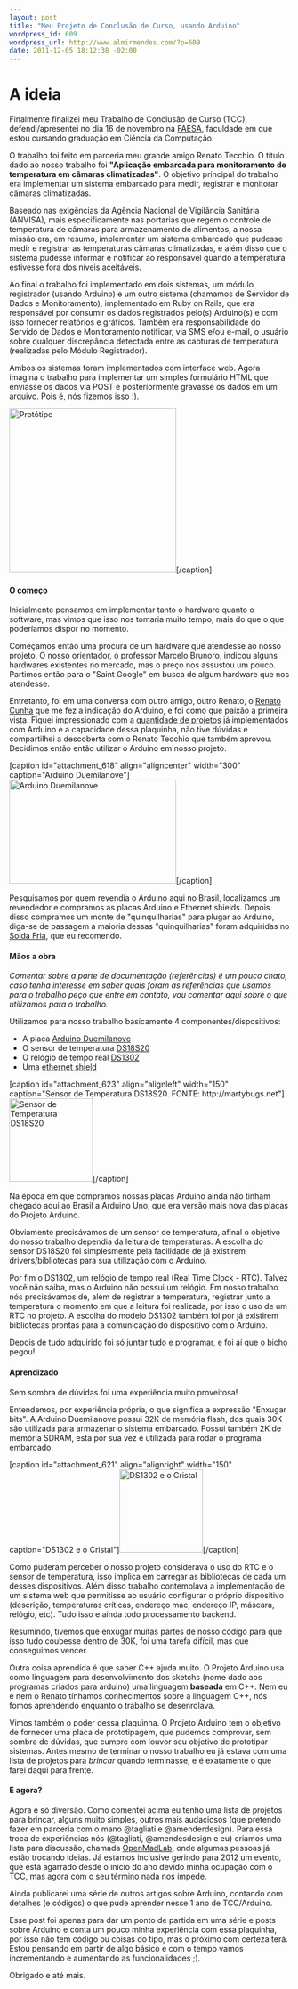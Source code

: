 ```yaml
--- 
layout: post
title: "Meu Projeto de Conclusão de Curso, usando Arduino"
wordpress_id: 609
wordpress_url: http://www.almirmendes.com/?p=609
date: 2011-12-05 18:12:38 -02:00
---
```

# A ideia
Finalmente finalizei meu Trabalho de Conclusão de Curso (TCC), defendi/apresentei no dia 16 de novembro na <a href="http://site.faesa.br">FAESA</a>, faculdade em que estou cursando graduação em Ciência da Computação.

O trabalho foi feito em parceria meu grande amigo Renato Tecchio. O título dado ao nosso trabalho foi <strong>"Aplicação embarcada para monitoramento de temperatura em câmaras climatizadas"</strong>. O objetivo principal do trabalho era implementar um sistema embarcado para medir, registrar e monitorar câmaras climatizadas.

Baseado nas exigências da Agência Nacional de Vigilância Sanitária (ANVISA), mais especificamente nas portarias que regem o controle de temperatura de câmaras para armazenamento de alimentos, a nossa missão era, em resumo, implementar um sistema embarcado que pudesse medir e registrar as temperaturas câmaras climatizadas, e além disso que o sistema pudesse informar e notificar ao responsável quando a temperatura estivesse fora dos níveis aceitáveis.

Ao final o trabalho foi implementado em dois sistemas, um módulo registrador (usando Arduino) e um outro sistema (chamamos de Servidor de Dados e Monitoramento), implementado em Ruby on Rails, que era responsável por consumir os dados registrados pelo(s) Arduino(s) e com isso fornecer relatórios e gráficos. Também era responsabilidade do Servido de Dados e Monitoramento notificar, via SMS e/ou e-mail, o usuário sobre qualquer discrepância detectada entre as capturas de temperatura (realizadas pelo Módulo Registrador).

Ambos os sistemas foram implementados com interface web. Agora imagina o trabalho para implementar um simples formulário HTML que enviasse os dados via POST e posteriormente gravasse os dados em um arquivo. Pois é, nós fizemos isso :).

<img class="size-medium wp-image-615" title="Foto do protótipo - Módulo Registrador (Arduino)" src="http://www.almirmendes.com/wp-content/uploads/2011/12/Foto_prototipo2-300x295.jpg" alt="Protótipo" width="300" height="295" /></a>[/caption]
<h4>O começo</h4>
Inicialmente pensamos em implementar tanto o hardware quanto o software, mas vimos que isso nos tomaria muito tempo, mais do que o que poderíamos dispor no momento.

Começamos então uma procura de um hardware que atendesse ao nosso projeto. O nosso orientador, o professor Marcelo Brunoro, indicou alguns hardwares existentes no mercado, mas o preço nos assustou um pouco. Partimos então para o "Saint Google" em busca de algum hardware que nos atendesse.

Entretanto, foi em uma conversa com outro amigo, outro Renato, o <a href="http://renatocunha.com/about/">Renato Cunha</a> que me fez a indicação do Arduino, e foi como que paixão a primeira vista. Fiquei impressionado com a <a href="http://www.arduino.cc/playground/Projects/ArduinoUsers">quantidade de projetos</a> já implementados com Arduino e a capacidade dessa plaquinha, não tive dúvidas e compartilhei a descoberta com o Renato Tecchio que também aprovou. Decidimos então então utilizar o Arduino em nosso projeto.

[caption id="attachment_618" align="aligncenter" width="300" caption="Arduino Duemilanove"]<a href="http://www.almirmendes.com/2011/12/05/meu-projeto-de-conclusao-de-curso-usando-arduino/arduinoduemilanove/" rel="attachment wp-att-618"><img class="size-medium wp-image-618" title="Arduino Duemilanove" src="http://www.almirmendes.com/wp-content/uploads/2011/12/ArduinoDuemilanove-300x187.png" alt="Arduino Duemilanove" width="300" height="187" /></a>[/caption]

Pesquisamos por quem revendia o Arduino aqui no Brasil, localizamos um revendedor e compramos as placas Arduino e Ethernet shields. Depois disso compramos um monte de "quinquilharias" para plugar ao Arduino, diga-se de passagem a maioria dessas "quinquilharias" foram adquiridas no <a href="http://www.soldafria.com.br/">Solda Fria</a>, que eu recomendo.
<h4>Mãos a obra</h4>
<em>Comentar sobre a parte de documentação (referências) é um pouco chato, caso tenha interesse em saber quais foram as referências que usamos para o trabalho peço que entre em contato, vou comentar aqui sobre o que utilizamos para o trabalho.</em>

Utilizamos para nosso trabalho basicamente 4 componentes/dispositivos:
<ul>
	<li>A placa <a href="http://arduino.cc/en/Main/arduinoBoardDuemilanove">Arduino Duemilanove</a></li>
	<li>O sensor de temperatura <a href="http://www.maxim-ic.com/datasheet/index.mvp/id/2815">DS18S20</a></li>
	<li>O relógio de tempo real <a href="http://www.maxim-ic.com/datasheet/index.mvp/id/2685">DS1302</a></li>
	<li>Uma <a href="http://www.arduino.cc/en/Main/ArduinoEthernetShield">ethernet shield</a></li>
</ul>
[caption id="attachment_623" align="alignleft" width="150" caption="Sensor de Temperatura DS18S20. FONTE: http://martybugs.net"]<a href="http://www.almirmendes.com/2011/12/05/meu-projeto-de-conclusao-de-curso-usando-arduino/img_10288_600/" rel="attachment wp-att-623"><img class="size-thumbnail wp-image-623" title="Sensor de Temperatura DS18S20" src="http://www.almirmendes.com/wp-content/uploads/2011/12/IMG_10288_600-150x150.jpg" alt="Sensor de Temperatura DS18S20" width="150" height="150" /></a>[/caption]

Na época em que compramos nossas placas Arduino ainda não tinham chegado aqui ao Brasil a Arduino Uno, que era versão mais nova das placas do Projeto Arduino.

Obviamente precisávamos de um sensor de temperatura, afinal o objetivo do nosso trabalho dependia da leitura de temperaturas. A escolha do sensor DS18S20 foi simplesmente pela facilidade de já existirem drivers/bibliotecas para sua utilização com o Arduino.

Por fim o DS1302, um relógio de tempo real (Real Time Clock - RTC). Talvez você não saiba, mas o Arduino não possui um relógio. Em nosso trabalho nós precisávamos de, além de registrar a temperatura, registrar junto a temperatura o momento em que a leitura foi realizada, por isso o uso de um RTC no projeto. A escolha do modelo DS1302 também foi por já existirem bibliotecas prontas para a comunicação do dispositivo com o Arduino.

Depois de tudo adquirido foi só juntar tudo e programar, e foi aí que o bicho pegou!
<h4>Aprendizado</h4>
Sem sombra de dúvidas foi uma experiência muito proveitosa!

Entendemos, por experiência própria, o que significa a expressão "Enxugar bits". A Arduino Duemilanove possui 32K de memória flash, dos quais 30K são utilizada para armazenar o sistema embarcado. Possui também 2K de memória SDRAM, esta por sua vez é utilizada para rodar o programa embarcado.

[caption id="attachment_621" align="alignright" width="150" caption="DS1302 e o Cristal"]<a href="http://www.almirmendes.com/2011/12/05/meu-projeto-de-conclusao-de-curso-usando-arduino/17810-img_3251_pl/" rel="attachment wp-att-621"><img class="size-thumbnail wp-image-621" title="DS1302 e o Cristal" src="http://www.almirmendes.com/wp-content/uploads/2011/12/17810-img_3251_pl-150x150.jpg" alt="DS1302 e o Cristal" width="150" height="150" /></a>[/caption]

Como puderam perceber o nosso projeto considerava o uso do RTC e o sensor de temperatura, isso implica em carregar as bibliotecas de cada um desses dispositivos. Além disso trabalho contemplava a implementação de um sistema web que permitisse ao usuário configurar o próprio dispositivo (descrição, temperaturas críticas, endereço mac, endereço IP, máscara, relógio, etc). Tudo isso e ainda todo processamento backend.

Resumindo, tivemos que enxugar muitas partes de nosso código para que isso tudo coubesse dentro de 30K, foi uma tarefa difícil, mas que conseguimos vencer.

Outra coisa aprendida é que saber C++ ajuda muito. O Projeto Arduino usa como linguagem para desenvolvimento dos sketchs (nome dado aos programas criados para arduino) uma linguagem <strong>baseada</strong> em C++. Nem eu e nem o Renato tínhamos conhecimentos sobre a linguagem C++, nós fomos aprendendo enquanto o trabalho se desenrolava.

Vimos também o poder dessa plaquinha. O Projeto Arduino tem o objetivo de fornecer uma placa de prototipagem, que pudemos comprovar, sem sombra de dúvidas, que cumpre com louvor seu objetivo de prototipar sistemas. Antes mesmo de terminar o nosso trabalho eu já estava com uma lista de projetos para <em>brincar</em> quando terminasse, e é exatamente o que farei daqui para frente.
<h4>E agora?</h4>
Agora é só diversão. Como comentei acima eu tenho uma lista de projetos para brincar, alguns muito simples, outros mais audaciosos (que pretendo fazer em parceria com o mano @tagliati e @amenderdesign). Para essa troca de experiências nós (@tagliati, @amendesdesign e eu) criamos uma lista para discussão, chamada <a href="http://groups.google.com/group/openmadlab">OpenMadLab</a>, onde algumas pessoas já estão trocando ideias. Já estamos inclusive gerindo para 2012 um evento, que está agarrado desde o início do ano devido minha ocupação com o TCC, mas agora com o seu término nada nos impede.

Ainda publicarei uma série de outros artigos sobre Arduino, contando com detalhes (e códigos) o que pude aprender nesse 1 ano de TCC/Arduino.

Esse post foi apenas para dar um ponto de partida em uma série e posts sobre Arduino e conta um pouco minha experiência com essa plaquinha, por isso não tem código ou coisas do tipo, mas o próximo com certeza terá. Estou pensando em partir de algo básico e com o tempo vamos incrementando e aumentando as funcionalidades ;).

Obrigado e até mais.
